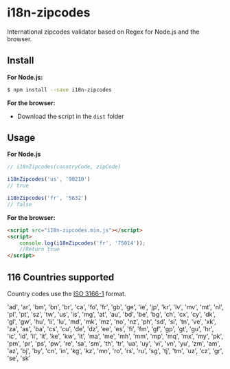 # i18n-zipcodes
International zipcodes validator based on Regex for Node.js and the browser.

## Install
**For Node.js:**
```sh
$ npm install --save i18n-zipcodes
```

**For the browser:**
* Download the script in the `dist` folder

## Usage
**For Node.js**
```js
// i18nZipcodes(countryCode, zipCode)

i18nZipcodes('us', '90210')
// true

i18nZipcodes('fr', '5632')
// false
```

**For the browser:**
```html
<script src="i18n-zipcodes.min.js"></script>
<script>
    console.log(i18nZipcodes('fr', '75014'));
    //Return true
</script>
```

## 116 Countries supported
Country codes use the [ISO 3166-1](https://fr.wikipedia.org/wiki/ISO_3166-1) format.

  'ad',
  'ar',
  'bm',
  'bn',
  'br',
  'ca',
  'fo',
  'fr',
  'gb',
  'ge',
  'ie',
  'jp',
  'kr',
  'lv',
  'mv',
  'mt',
  'nl',
  'pl',
  'pt',
  'sz',
  'tw',
  'us',
  'is',
  'mg',
  'at',
  'au',
  'bd',
  'be',
  'bg',
  'ch',
  'cx',
  'cy',
  'dk',
  'gl',
  'gw',
  'hu',
  'li',
  'lu',
  'md',
  'mk',
  'mz',
  'no',
  'nz',
  'ph',
  'sd',
  'si',
  'tn',
  've',
  'xk',
  'za',
  'as',
  'ba',
  'cs',
  'cu',
  'de',
  'dz',
  'ee',
  'es',
  'fi',
  'fm',
  'gf',
  'gp',
  'gt',
  'gu',
  'hr',
  'ic',
  'id',
  'il',
  'it',
  'ke',
  'kw',
  'lt',
  'ma',
  'me',
  'mh',
  'mm',
  'mp',
  'mq',
  'mx',
  'my',
  'pk',
  'pm',
  'pr',
  'ps',
  'pw',
  're',
  'sa',
  'sm',
  'th',
  'tr',
  'ua',
  'uy',
  'vi',
  'vn',
  'yu',
  'zm',
  'am',
  'az',
  'bj',
  'by',
  'cn',
  'in',
  'kg',
  'kz',
  'mn',
  'ro',
  'rs',
  'ru',
  'sg',
  'tj',
  'tm',
  'uz',
  'cz',
  'gr',
  'se',
  'sk'
